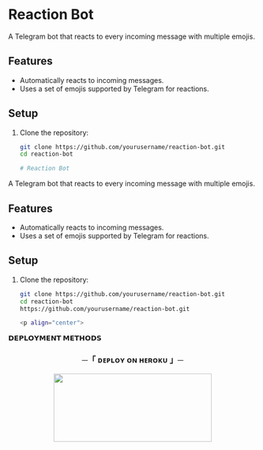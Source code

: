 # Reaction Bot

A Telegram bot that reacts to every incoming message with multiple emojis.

## Features
- Automatically reacts to incoming messages.
- Uses a set of emojis supported by Telegram for reactions.

## Setup

1. Clone the repository:
   ```bash
   git clone https://github.com/yourusername/reaction-bot.git
   cd reaction-bot

   # Reaction Bot

A Telegram bot that reacts to every incoming message with multiple emojis.

## Features
- Automatically reacts to incoming messages.
- Uses a set of emojis supported by Telegram for reactions.

## Setup

1. Clone the repository:
   ```bash
   git clone https://github.com/yourusername/reaction-bot.git
   cd reaction-bot
   https://github.com/yourusername/reaction-bot.git

   <p align="center">
<b>𝗗𝗘𝗣𝗟𝗢𝗬𝗠𝗘𝗡𝗧 𝗠𝗘𝗧𝗛𝗢𝗗𝗦</b>
</p>

<h3 align="center">
    ─「 ᴅᴇᴩʟᴏʏ ᴏɴ ʜᴇʀᴏᴋᴜ 」─
</h3>

<p align="center"><a href="https://github.com/newiseland/REACTION-"> <img src="https://img.shields.io/badge/Deploy%20On%20Heroku-green?style=for-the-badge&logo=heroku" width="320" height="138.45"/></a></p>
